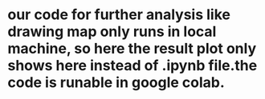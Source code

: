 # our code for further analysis like drawing map only runs in local machine, so here the result plot only shows here instead of .ipynb file.the code is runable in google colab.
